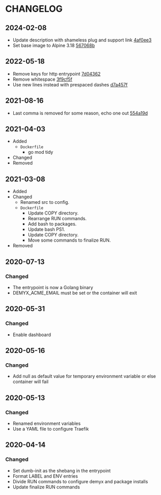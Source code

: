 # CHANGELOG

## 2024-02-08
- Update description with shameless plug and support link [4af0ee3](https://github.com/demyxsh/traefik/commit/4af0ee3370afec7caaf3394be271b24d3387ba84)
- Set base image to Alpine 3.18 [567068b](https://github.com/demyxsh/traefik/commit/567068bfc278d1353c81e0096875492a077368d8)

## 2022-05-18
- Remove keys for http entrypoint [7d04362](https://github.com/demyxsh/traefik/commit/7d04362bb96cf19115b155d195908ecb5608e194)
- Remove whitespace [3f9cf5f](https://github.com/demyxsh/traefik/commit/3f9cf5f89c784a80e9d4586a8efa3f31f1eea1a3)
- Use new lines instead with prespaced dashes [d7a457f](https://github.com/demyxsh/traefik/commit/d7a457f2bf462f33e9ad5474b1adf02c19d26485)

## 2021-08-16
- Last comma is removed for some reason, echo one out [554a19d](https://github.com/demyxsh/traefik/commit/554a19d370fb6e12b81a10cf77e25455bd6434e3)

## 2021-04-03
- Added
    - `Dockerfile`
        - go mod tidy
- Changed
- Removed

## 2021-03-08
- Added
- Changed
    - Renamed src to config.
    - `Dockerfile`
        - Update COPY directory.
        - Rearrange RUN commands.
        - Add bash to packages.
        - Update bash PS1.
        - Update COPY directory.
        - Move some commands to finalize RUN.
- Removed

## 2020-07-13
### Changed
- The entrypoint is now a Golang binary
- DEMYX_ACME_EMAIL must be set or the container will exit

## 2020-05-31
### Changed
- Enable dashboard

## 2020-05-16
### Changed
- Add null as default value for temporary environment variable or else container will fail

## 2020-05-13
### Changed
- Renamed environment variables
- Use a YAML file to configure Traefik

## 2020-04-14
### Changed
- Set dumb-init as the shebang in the entrypoint
- Format LABEL and ENV entries
- Divide RUN commands to configure demyx and package installs
- Update finalize RUN commands
